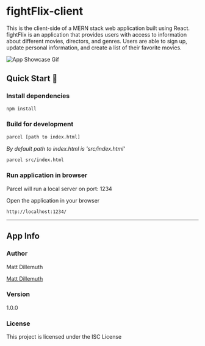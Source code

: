 # fightFlix-client
This is the client-side of a MERN stack web application built using React. fightFlix is an application that provides users with access to information about different movies, directors, and genres. Users are able to sign up, update personal information, and create a list of their favorite movies. 

![App Showcase Gif](/my-fight-flix-showcase-final.gif)

## Quick Start 🚀

### Install dependencies 
```bash
npm install
```

### Build for development
```bash
parcel [path to index.html] 
```
*By default path to index.html is 'src/index.html'*
```bash
parcel src/index.html
```

### Run application in browser
Parcel will run a local server on port: 1234

Open the application in your browser
``` 
http://localhost:1234/
```

---

## App Info

### Author

Matt Dillemuth

[Matt Dillemuth](https://mattdillemuth.com/)

### Version

1.0.0

### License

This project is licensed under the ISC License
